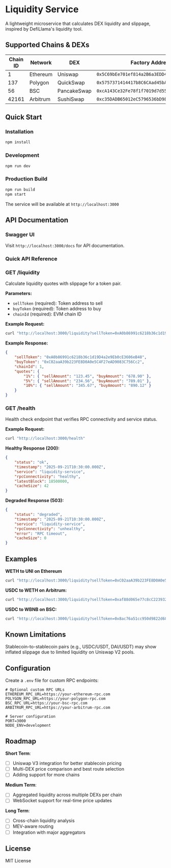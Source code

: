# Liquidity Service

A lightweight microservice that calculates DEX liquidity and slippage, inspired by DefiLlama's liquidity tool.

## Supported Chains & DEXs

| Chain ID | Network  | DEX         | Factory Address                              |
| -------- | -------- | ----------- | -------------------------------------------- |
| 1        | Ethereum | Uniswap     | `0x5C69bEe701ef814a2B6a3EDD4B1652CB9cc5aA6f` |
| 137      | Polygon  | QuickSwap   | `0x5757371414417b8C6CAad45bAeF941aBc7d3Ab32` |
| 56       | BSC      | PancakeSwap | `0xcA143Ce32Fe78f1f7019d7d551a6402fC5350c73` |
| 42161    | Arbitrum | SushiSwap   | `0xc35DADB65012eC5796536bD9864eD8773aBc74C4` |

## Quick Start

### Installation

```bash
npm install
```

### Development

```bash
npm run dev
```

### Production Build

```bash
npm run build
npm start
```

The service will be available at `http://localhost:3000`

## API Documentation

### Swagger UI

Visit `http://localhost:3000/docs` for API documentation.

### Quick API Reference

### GET /liquidity

Calculate liquidity quotes with slippage for a token pair.

**Parameters:**

- `sellToken` (required): Token address to sell
- `buyToken` (required): Token address to buy
- `chainId` (required): EVM chain ID

**Example Request:**

```bash
curl "http://localhost:3000/liquidity?sellToken=0xA0b86991c6218b36c1d19D4a2e9Eb0cE3606eB48&buyToken=0xC02aaA39b223FE8D0A0e5C4F27eAD9083C756Cc2&chainId=1"
```

**Example Response:**

```json
{
	"sellToken": "0xA0b86991c6218b36c1d19D4a2e9Eb0cE3606eB48",
	"buyToken": "0xC02aaA39b223FE8D0A0e5C4F27eAD9083C756Cc2",
	"chainId": 1,
	"quotes": {
		"1%": { "sellAmount": "123.45", "buyAmount": "678.90" },
		"5%": { "sellAmount": "234.56", "buyAmount": "789.01" },
		"10%": { "sellAmount": "345.67", "buyAmount": "890.12" }
	}
}
```

### GET /health

Health check endpoint that verifies RPC connectivity and service status.

**Example Request:**

```bash
curl "http://localhost:3000/health"
```

**Healthy Response (200):**

```json
{
	"status": "ok",
	"timestamp": "2025-09-21T10:30:00.000Z",
	"service": "liquidity-service",
	"rpcConnectivity": "healthy",
	"latestBlock": 18500000,
	"cacheSize": 42
}
```

**Degraded Response (503):**

```json
{
	"status": "degraded",
	"timestamp": "2025-09-21T10:30:00.000Z",
	"service": "liquidity-service",
	"rpcConnectivity": "unhealthy",
	"error": "RPC timeout",
	"cacheSize": 0
}
```

## Examples

**WETH to UNI on Ethereum**

```bash
curl "http://localhost:3000/liquidity?sellToken=0xC02aaA39b223FE8D0A0e5C4F27eAD9083C756Cc2&buyToken=0x1f9840a85d5aF5bf1D1762F925BDADdC4201F984&chainId=1"

```

**USDC to WETH on Arbitrum:**

```bash
curl "http://localhost:3000/liquidity?sellToken=0xaf88d065e77c8cC2239327C5EDb3A432268e5831&buyToken=0x82aF49447D8a07e3bd95BD0d56f35241523fBab1&chainId=42161"

```

**USDC to WBNB on BSC:**

```bash
curl "http://localhost:3000/liquidity?sellToken=0x8ac76a51cc950d9822d68b83fe1ad97b32cd580d&buyToken=0xbb4CdB9CBd36B01bD1cBaEBF2De08d9173bc095c&chainId=56"

```

## Known Limitations

Stablecoin-to-stablecoin pairs (e.g., USDC/USDT, DAI/USDT) may show inflated slippage due to limited liquidity on Uniswap V2 pools.

## Configuration

Create a `.env` file for custom RPC endpoints:

```env
# Optional custom RPC URLs
ETHEREUM_RPC_URL=https://your-ethereum-rpc.com
POLYGON_RPC_URL=https://your-polygon-rpc.com
BSC_RPC_URL=https://your-bsc-rpc.com
ARBITRUM_RPC_URL=https://your-arbitrum-rpc.com

# Server configuration
PORT=3000
NODE_ENV=development
```

## Roadmap

**Short Term**:

- [ ] Uniswap V3 integration for better stablecoin pricing
- [ ] Multi-DEX price comparison and best route selection
- [ ] Adding support for more chains

**Medium Term**:

- [ ] Aggregated liquidity across multiple DEXs per chain
- [ ] WebSocket support for real-time price updates

**Long Term**:

- [ ] Cross-chain liquidity analysis
- [ ] MEV-aware routing
- [ ] Integration with major aggregators

## License

MIT License

